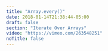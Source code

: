 ```yaml
---
title: "Array.every()"
date: 2018-01-14T21:38:44-05:00
draft: false
section: "Iterate Over Arrays"
video: "https://vimeo.com/263548251"
noTitle: false
---
```


